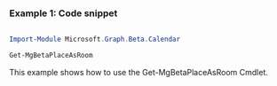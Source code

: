 ### Example 1: Code snippet

```powershell

Import-Module Microsoft.Graph.Beta.Calendar

Get-MgBetaPlaceAsRoom

```
This example shows how to use the Get-MgBetaPlaceAsRoom Cmdlet.

